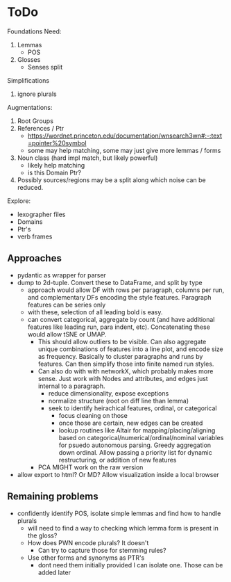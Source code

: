 # ToDo

Foundations Need:

1. Lemmas
   * POS
2. Glosses
   * Senses split

Simplifications

1. ignore plurals

Augmentations:

1. Root Groups
2. References / Ptr
   * https://wordnet.princeton.edu/documentation/wnsearch3wn#:-:text=pointer%20symbol
   * some may help matching, some may just give more lemmas / forms
3. Noun class (hard impl match, but likely powerful)
   * likely help matching
   * is this Domain Ptr?
4. Possibly sources/regions may be a split along which noise can be reduced.


Explore:
* lexographer files
* Domains
* Ptr's
* verb frames


## Approaches

* pydantic as wrapper for parser
* dump to 2d-tuple. Convert these to DataFrame, and split by type
  * approach would allow DF with rows per paragraph, columns per run, and complementary DFs encoding the style features. Paragraph features can be series only
  * with these, selection of all leading bold is easy.
  * can convert categorical, aggregate by count (and have additional features like leading run, para indent, etc). Concatenating these would allow tSNE or UMAP. 
    * This should allow outliers to be visible. Can also aggregate unique combinations of features into a line plot, and encode size as frequency. Basically to cluster paragraphs and runs by features. Can then simplify those into finite named run styles.
    * Can also do with with networkX, which probably makes more sense. Just work with Nodes and attributes, and edges just internal to a paragraph. 
      * reduce dimensionality, expose exceptions
      * normalize structure (root on diff line than lemma)
      * seek to identify heirachical features, ordinal, or categorical
        * focus cleaning on those
        * once those are certain, new edges can be created
        * lookup routines like Altair for mapping/placing/aligning based on categorical/numerical/ordinal/nominal variables for psuedo autonomous parsing. Greedy aggregation down ordinal. Allow passing a priority list for dynamic restructuring, or addition of new features
    * PCA MIGHT work on the raw version
* allow export to html? Or MD? Allow visualization inside a local browser



## Remaining problems

* confidently identify POS, isolate simple lemmas and find how to handle plurals
  * will need to find a way to checking which lemma form is present in the gloss?
  * How does PWN encode plurals? It doesn't
    * Can try to capture those for stemming rules?
  * Use other forms and synonyms as PTR's
    * dont need them initially provided I can isolate one. Those can be added later